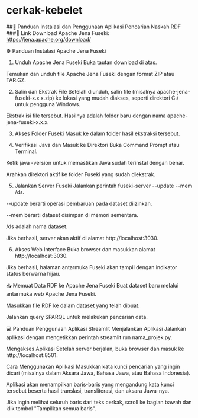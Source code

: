 # cerkak-kebelet
##📘 Panduan Instalasi dan Penggunaan Aplikasi Pencarian Naskah RDF
###🔗 Link Download
Apache Jena Fuseki: https://jena.apache.org/download/

⚙️ Panduan Instalasi Apache Jena Fuseki
1. Unduh Apache Jena Fuseki
Buka tautan download di atas.

Temukan dan unduh file Apache Jena Fuseki dengan format ZIP atau TAR.GZ.

2. Salin dan Ekstrak File
Setelah diunduh, salin file (misalnya apache-jena-fuseki-x.x.x.zip) ke lokasi yang mudah diakses, seperti direktori C:\ untuk pengguna Windows.

Ekstrak isi file tersebut. Hasilnya adalah folder baru dengan nama apache-jena-fuseki-x.x.x.

3. Akses Folder Fuseki
Masuk ke dalam folder hasil ekstraksi tersebut.

4. Verifikasi Java dan Masuk ke Direktori
Buka Command Prompt atau Terminal.

Ketik java -version untuk memastikan Java sudah terinstal dengan benar.

Arahkan direktori aktif ke folder Fuseki yang sudah diekstrak.

5. Jalankan Server Fuseki
Jalankan perintah fuseki-server --update --mem /ds.

--update berarti operasi pembaruan pada dataset diizinkan.

--mem berarti dataset disimpan di memori sementara.

/ds adalah nama dataset.

Jika berhasil, server akan aktif di alamat http://localhost:3030.

6. Akses Web Interface
Buka browser dan masukkan alamat http://localhost:3030.

Jika berhasil, halaman antarmuka Fuseki akan tampil dengan indikator status berwarna hijau.

📥 Memuat Data RDF ke Apache Jena Fuseki
Buat dataset baru melalui antarmuka web Apache Jena Fuseki.

Masukkan file RDF ke dalam dataset yang telah dibuat.

Jalankan query SPARQL untuk melakukan pencarian data.

💻 Panduan Penggunaan Aplikasi Streamlit
Menjalankan Aplikasi
Jalankan aplikasi dengan mengetikkan perintah streamlit run nama_projek.py.

Mengakses Aplikasi
Setelah server berjalan, buka browser dan masuk ke http://localhost:8501.

Cara Menggunakan Aplikasi
Masukkan kata kunci pencarian yang ingin dicari (misalnya dalam Aksara Jawa, Bahasa Jawa, atau Bahasa Indonesia).

Aplikasi akan menampilkan baris-baris yang mengandung kata kunci tersebut beserta hasil translasi, transliterasi, dan aksara Jawa-nya.

Jika ingin melihat seluruh baris dari teks cerkak, scroll ke bagian bawah dan klik tombol "Tampilkan semua baris".

